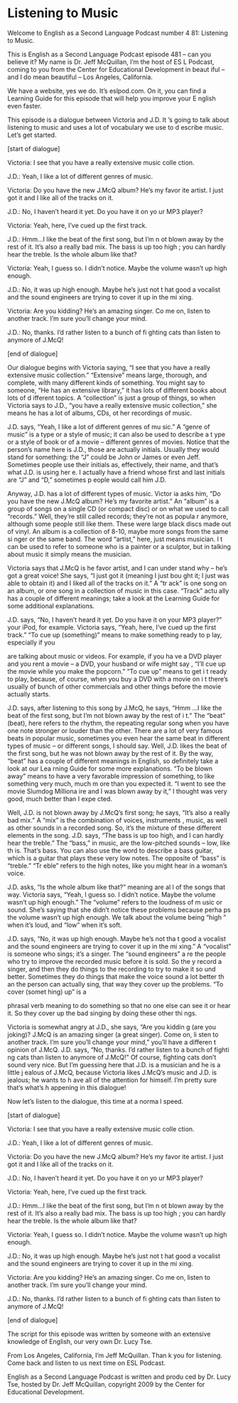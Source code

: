# Listening to Music

Welcome to English as a Second Language Podcast number 4 81: Listening to Music. 

This is English as a Second Language Podcast episode 481 – can you believe it?  My name is Dr. Jeff McQuillan, I’m the host of ES L Podcast, coming to you from the Center for Educational Development in beaut iful – and I do mean beautiful – Los Angeles, California. 

We have a website, yes we do.  It’s eslpod.com.  On it, you  can find a Learning Guide for this episode that will help you improve your E nglish even faster. 

This episode is a dialogue between Victoria and J.D.  It ’s going to talk about listening to music and uses a lot of vocabulary we use to d escribe music.  Let’s get started. 

[start of dialogue] 

Victoria:  I see that you have a really extensive music colle ction. 

J.D.:  Yeah, I like a lot of different genres of music.   

Victoria:  Do you have the new J.McQ album?  He’s my favor ite artist.  I just got it and I like all of the tracks on it.   

J.D.:  No, I haven’t heard it yet.  Do you have it on yo ur MP3 player?   

Victoria:  Yeah, here, I’ve cued up the first track. 

J.D.:  Hmm…I like the beat of the first song, but I’m n ot blown away by the rest of it.  It’s also a really bad mix.  The bass is up too high ; you can hardly hear the treble.  Is the whole album like that? 

Victoria:  Yeah, I guess so.  I didn’t notice.  Maybe the  volume wasn’t up high enough.   

J.D.:  No, it was up high enough.  Maybe he’s just not t hat good a vocalist and the sound engineers are trying to cover it up in the mi xing. 

Victoria:  Are you kidding?  He’s an amazing singer.  Co me on, listen to another track.  I’m sure you’ll change your mind.  

 J.D.:  No, thanks.  I’d rather listen to a bunch of fi ghting cats than listen to anymore of J.McQ! 

[end of dialogue] 

Our dialogue begins with Victoria saying, “I see that you  have a really extensive music collection.”  “Extensive” means large, thorough, and complete, with many different kinds of something.  You might say to someone, “He has an extensive library,” it has lots of different books about lots of d ifferent topics.  A “collection” is just a group of things, so when Victoria says to J.D., “you  have a really extensive music collection,” she means he has a lot of albums, CDs, ot her recordings of music. 

J.D. says, “Yeah, I like a lot of different genres of mu sic.”  A “genre of music” is a type or a style of music; it can also be used to describe a t ype or a style of book or of a movie – different genres of movies.  Notice that  the person’s name here is J.D., those are actually initials.  Usually they would stand  for something: the “J” could be John or James or even Jeff.  Sometimes people use  their initials as, effectively, their name, and that’s what J.D. is using her e.  I actually have a friend whose first and last initials are “J” and “D,” sometimes p eople would call him J.D. 

Anyway, J.D. has a lot of different types of music.  Victor ia asks him, “Do you have the new J.McQ album?  He’s my favorite artist.”  An “album” is a group of songs on a single CD (or compact disc) or on what we used to call “records.” Well, they’re still called records; they’re not as popula r anymore, although some people still like them.  These were large black discs made out of vinyl.  An album is a collection of 8-10, maybe more songs from the same si nger or the same band.  The word “artist,” here, just means musician.  I t can be used to refer to someone who is a painter or a sculptor, but in talking about music it simply means the musician. 

Victoria says that J.McQ is he favor artist, and I can under stand why – he’s got a great voice!  She says, “I just got it (meaning I just bou ght it; I just was able to obtain it) and I liked all of the tracks on it.”  A “tr ack” is one song on an album, or one song in a collection of music in this case.  “Track” actu ally has a couple of different meanings; take a look at the Learning Guide for some additional explanations. 

J.D. says, “No, I haven’t heard it yet.  Do you have it on your MP3 player?” your iPod, for example.  Victoria says, “Yeah, here, I’ve cued up the first track.”  “To cue up (something)” means to make something ready to p lay, especially if you  

 are talking about music or videos.  For example, if you ha ve a DVD player and you rent a movie – a DVD, your husband or wife might say , “I’ll cue up the movie while you make the popcorn.”  “To cue up” means to get i t ready to play, because, of course, when you buy a DVD with a movie on i t there’s usually of bunch of other commercials and other things before the  movie actually starts. 

J.D. says, after listening to this song by J.McQ, he says, “Hmm …I like the beat of the first song, but I’m not blown away by the rest of i t.”  The “beat” (beat), here refers to the rhythm, the repeating regular song when you have one note stronger or louder than the other.  There are a lot of very famous beats in popular music, sometimes you even hear the same beat in different types of music – or different songs, I should say.  Well, J.D. likes the beat  of the first song, but he was not blown away by the rest of it.  By the way, “beat”  has a couple of different meanings in English, so definitely take a look at our Lea rning Guide for some more explanations.  “To be blown away” means to have a very favorable impression of something, to like something very much, much m ore than you expected it.  “I went to see the movie Slumdog Milliona ire and I was blown away by it,” I thought was very good, much better than I expe cted. 

Well, J.D. is not blown away by J.McQ’s first song; he says,  “It’s also a really bad mix.”  A “mix” is the combination of voices, instruments , music, as well as other sounds in a recorded song.  So, it’s the mixture of these different elements in the song.  J.D. says, “The bass is up too high, and I can hardly hear the treble.”  The “bass,” in music, are the low-pitched sounds – low, like th is.  That’s bass.  You can also use the word to describe a bass guitar, which is a guitar that plays these very low notes.  The opposite of “bass” is “treble.”  “Tr eble” refers to the high notes, like you might hear in a woman’s voice.   

J.D. asks, “Is the whole album like that?” meaning are al l of the songs that way. Victoria says, “Yeah, I guess so.  I didn’t notice.  Maybe  the volume wasn’t up high enough.”  The “volume” refers to the loudness of m usic or sound.  She’s saying that she didn’t notice these problems because perha ps the volume wasn’t up high enough.  We talk about the volume being “high ” when it’s loud, and “low” when it’s soft.   

J.D. says, “No, it was up high enough.  Maybe he’s not tha t good a vocalist and the sound engineers are trying to cover it up in the mi xing.”  A “vocalist” is someone who sings; it’s a singer.  The “sound engineers” a re the people who try to improve the recorded music before it is sold.  So the y record a singer, and then they do things to the recording to try to make it so und better.  Sometimes they do things that make the voice sound a lot better th an the person can actually sing, that way they cover up the problems.  “To cover (somet hing) up” is a  

 phrasal verb meaning to do something so that no one else  can see it or hear it. So they cover up the bad singing by doing these other thi ngs. 

Victoria is somewhat angry at J.D., she says, “Are you kiddin g (are you joking)? J.McQ is an amazing singer (a great singer).  Come on, li sten to another track. I’m sure you’ll change your mind,” you’ll have a differen t opinion of J.McQ.  J.D. says, “No, thanks.  I’d rather listen to a bunch of fighti ng cats than listen to anymore of J.McQ!”  Of course, fighting cats don’t sound very nice.  But I’m guessing here that J.D. is a musician and he is a little j ealous of J.McQ, because Victoria likes J.McQ’s music and J.D. is jealous; he wants to h ave all of the attention for himself.  I’m pretty sure that’s what’s h appening in this dialogue! 

Now let’s listen to the dialogue, this time at a norma l speed. 

[start of dialogue] 

Victoria:  I see that you have a really extensive music colle ction. 

J.D.:  Yeah, I like a lot of different genres of music.   

Victoria:  Do you have the new J.McQ album?  He’s my favor ite artist.  I just got it and I like all of the tracks on it.   

J.D.:  No, I haven’t heard it yet.  Do you have it on yo ur MP3 player?   

Victoria:  Yeah, here, I’ve cued up the first track. 

J.D.:  Hmm…I like the beat of the first song, but I’m n ot blown away by the rest of it.  It’s also a really bad mix.  The bass is up too high ; you can hardly hear the treble.  Is the whole album like that? 

Victoria:  Yeah, I guess so.  I didn’t notice.  Maybe the  volume wasn’t up high enough.   

J.D.:  No, it was up high enough.  Maybe he’s just not t hat good a vocalist and the sound engineers are trying to cover it up in the mi xing. 

Victoria:  Are you kidding?  He’s an amazing singer.  Co me on, listen to another track.  I’m sure you’ll change your mind. 

J.D.:  No, thanks.  I’d rather listen to a bunch of fi ghting cats than listen to anymore of J.McQ!  

 [end of dialogue] 

The script for this episode was written by someone with an  extensive knowledge of English, our very own Dr. Lucy Tse.   

From Los Angeles, California, I’m Jeff McQuillan.  Than k you for listening.  Come back and listen to us next time on ESL Podcast. 

English as a Second Language Podcast is written and produ ced by Dr. Lucy Tse, hosted by Dr. Jeff McQuillan, copyright 2009 by the Center  for Educational Development.


